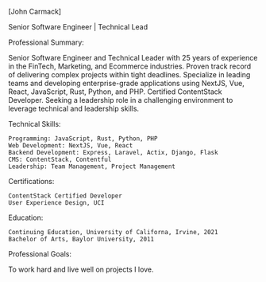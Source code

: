 [John Carmack]

Senior Software Engineer | Technical Lead

Professional Summary:

Senior Software Engineer and Technical Leader with 25 years of experience in the FinTech, Marketing, and Ecommerce industries. Proven track record of delivering complex projects within tight deadlines. Specialize in leading teams and developing enterprise-grade applications using NextJS, Vue, React, JavaScript, Rust, Python, and PHP. Certified ContentStack Developer. Seeking a leadership role in a challenging environment to leverage technical and leadership skills.

Technical Skills:

    Programming: JavaScript, Rust, Python, PHP
    Web Development: NextJS, Vue, React
    Backend Development: Express, Laravel, Actix, Django, Flask
    CMS: ContentStack, Contentful
    Leadership: Team Management, Project Management

Certifications:

    ContentStack Certified Developer
    User Experience Design, UCI

Education:

    Continuing Education, University of Californa, Irvine, 2021
    Bachelor of Arts, Baylor University, 2011

Professional Goals:

To work hard and live well on projects I love.
